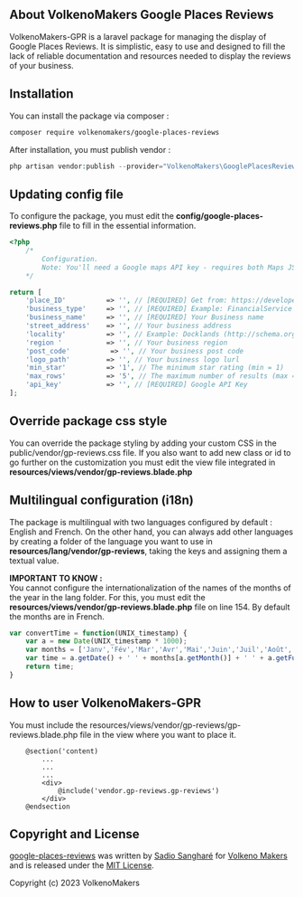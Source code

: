 ## About VolkenoMakers Google Places Reviews
VolkenoMakers-GPR is a laravel package for managing the display of Google Places Reviews. It is simplistic, easy to use and designed to fill the lack of reliable documentation and resources needed to display the reviews of your business.

## Installation

You can install the package via composer :
``` bash
composer require volkenomakers/google-places-reviews
```

After installation, you must publish vendor :
``` php
php artisan vendor:publish --provider="VolkenoMakers\GooglePlacesReviews\GooglePlacesReviewsServiceProvider"
```

## Updating config file 
To configure the package, you must edit the **config/google-places-reviews.php** file to fill in the essential information.
``` php
<?php
    /*
        Configuration.
        Note: You'll need a Google maps API key - requires both Maps JS and Places API services enabled.
    */

return [
    'place_ID'          => '', // [REQUIRED] Get from: https://developers.google.com/maps/documentation/javascript/examples/places-placeid-finder 
    'business_type'     => '', // [REQUIRED] Example: FinancialService (http://schema.org) 
    'business_name'     => '', // [REQUIRED] Your Business name 
    'street_address'    => '', // Your business address
    'locality'          => '', // Example: Docklands (http://schema.org/addressLocality)
    'region '           => '', // Your business region
    'post_code'          => '', // Your business post code
    'logo_path'         => '', // Your business logo lurl
    'min_star'          => '1', // The minimum star rating (min = 1)
    'max_rows'          => '5', // The maximum number of results (max = 5)
    'api_key'           => '', // [REQUIRED] Google API Key
];
```

## Override package css style
You can override the package styling by adding your custom CSS in the public/vendor/gp-reviews.css file.
If you also want to add new class or id to go further on the customization you must edit the view file integrated in **resources/views/vendor/gp-reviews.blade.php**

## Multilingual configuration (i18n)
The package is multilingual with two languages configured by default : English and French. On the other hand, you can always add other languages by creating a folder of the language you want to use in **resources/lang/vendor/gp-reviews**, taking the keys and assigning them a textual value.

**IMPORTANT TO KNOW :** <br>
You cannot configure the internationalization of the names of the months of the year in the lang folder. For this, you must edit the **resources/views/vendor/gp-reviews.blade.php** file on line 154. 
By default the months are in French.

```js
var convertTime = function(UNIX_timestamp) {
    var a = new Date(UNIX_timestamp * 1000);
    var months = ['Janv','Fév','Mar','Avr','Mai','Juin','Juil','Août','Sept','Oct','Nov','Déc']; // You can change this
    var time = a.getDate() + ' ' + months[a.getMonth()] + ' ' + a.getFullYear();
    return time;
}
```

## How to user VolkenoMakers-GPR
You must include the resources/views/vendor/gp-reviews/gp-reviews.blade.php file in the view where you want to place it.

```blade
    @section('content)
        ...
        ...
        ...
        <div>
            @include('vendor.gp-reviews.gp-reviews')
        </div>
    @endsection
```

## Copyright and License

[google-places-reviews](https://github.com/VolkenoMakers/google-places-reviews)
was written by [Sadio Sangharé](https://github.com/sadiosandev) for [Volkeno Makers](https://volkeno.sn) and is released under the [MIT License](LICENSE.md).

Copyright (c) 2023 VolkenoMakers

